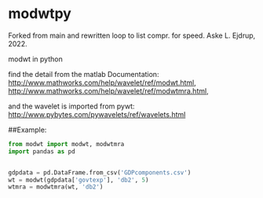 # modwtpy
Forked from main and rewritten loop to list compr. for speed.
Aske L. Ejdrup, 2022.

modwt in python

find the detail from the matlab Documentation:
http://www.mathworks.com/help/wavelet/ref/modwt.html,
http://www.mathworks.com/help/wavelet/ref/modwtmra.html,

and the wavelet is imported from pywt:
http://www.pybytes.com/pywavelets/ref/wavelets.html

##Example:
```python
from modwt import modwt, modwtmra
import pandas as pd


gdpdata = pd.DataFrame.from_csv('GDPcomponents.csv')
wt = modwt(gdpdata['govtexp'], 'db2', 5)
wtmra = modwtmra(wt, 'db2')
```
